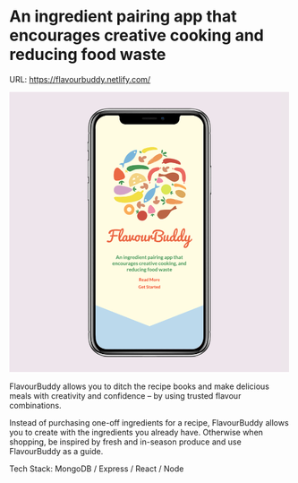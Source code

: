 # An ingredient pairing app that encourages creative cooking and reducing food waste

URL: https://flavourbuddy.netlify.com/

<img width="500" alt="FlavourBuddy logo" src="https://raw.githubusercontent.com/annarosz/annarosz.github.io/master/FB_mockup.gif">

FlavourBuddy allows you to ditch the recipe books and make delicious meals with creativity and confidence – by using trusted flavour combinations.

Instead of purchasing one-off ingredients for a recipe, FlavourBuddy allows you to create with the ingredients you already have. Otherwise when shopping, be inspired by fresh and in-season produce and use FlavourBuddy as a guide.

Tech Stack: MongoDB / Express / React / Node
